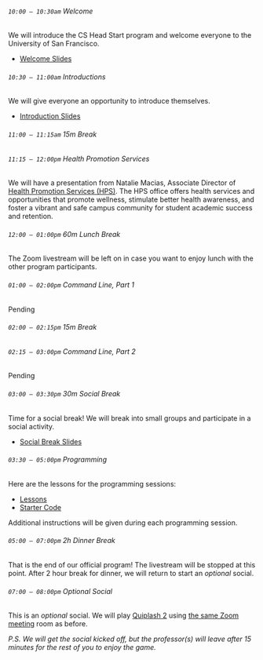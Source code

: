 ###### `10:00 – 10:30am` Welcome

We will introduce the CS Head Start program and welcome everyone to the University of San Francisco.

  - [Welcome Slides](https://docs.google.com/presentation/d/e/2PACX-1vTXG3jUuVoeDzQgurwZRVt9it986uQLboiW9JwoKRzGBH-njLOiNPWVNr0xIKtGenB1w5OsL-dfmtjh/pub?start=false&loop=false&delayms=3000)

###### `10:30 – 11:00am` Introductions

We will give everyone an opportunity to introduce themselves.

  - [Introduction Slides](https://docs.google.com/presentation/d/e/2PACX-1vRroIgXmAUKNjpUkGljc4PhGVoisQVDCfk_XtljkJ4AxBlKHH7zEW-ZiXWNnzWTtvthnyzOZk-5IlfD/pub?start=false&loop=false&delayms=3000)

###### `11:00 – 11:15am` *15m Break* <a href="https://asoftmurmur.com/"><i class="far fa-play-circle"></i></a>

###### `11:15 – 12:00pm` Health Promotion Services

We will have a presentation from Natalie Macias, Associate Director of [Health Promotion Services (HPS)](https://myusf.usfca.edu/hps). The HPS office offers health services and opportunities that promote wellness, stimulate better health awareness, and foster a vibrant and safe campus community for student academic success and retention.  

###### `12:00 – 01:00pm` *60m Lunch Break* <a href="https://docs.google.com/presentation/d/e/2PACX-1vSD5PleedFuY_gqV7gsHSkLwhNm8LPzND-MmR74wgh08Algi5FziP_KbeNHeIH9O50VtGLMX5qdPkrX/pub?start=false&loop=false&delayms=3000"><i class="far fa-external-link-alt"></i></a>

The Zoom livestream will be left on in case you want to enjoy lunch with the other program participants.

###### `01:00 – 02:00pm` Command Line, Part 1

Pending

###### `02:00 – 02:15pm` *15m Break* <a href="https://asoftmurmur.com/"><i class="far fa-play-circle"></i></a>

###### `02:15 – 03:00pm` Command Line, Part 2

Pending

###### `03:00 – 03:30pm` *30m Social Break*

Time for a social break! We will break into small groups and participate in a social activity.

  - [Social Break Slides](https://docs.google.com/presentation/d/e/2PACX-1vRJX_COUZRoRXf641Yg6LeCrN6OKlzIlsZxkbEhSvE19PGP2HugZ4BCjKRChgRNnkkOPPJ7dayTShyD/pub?start=false&loop=false&delayms=3000)

###### `03:30 – 05:00pm` Programming

Here are the lessons for the programming sessions:

  - [Lessons](https://drive.google.com/drive/folders/17U0L4-ybh4zJsLagoGqr-hbflH70G2ZA?usp=sharing)
  - [Starter Code](https://drive.google.com/drive/folders/1c4DO2VI_PtgryOSzCk8Ikw9ima2JXQrR?usp=sharing)

Additional instructions will be given during each programming session.

###### `05:00 – 07:00pm` *2h Dinner Break*

That is the end of our official program! The livestream will be stopped at this point. After 2 hour break for dinner, we will return to start an *optional* social.

###### `07:00 – 08:00pm` *Optional Social*

This is an *optional* social. We will play [Quiplash 2](https://www.jackboxgames.com/quiplash-two/) using [the same Zoom meeting](https://usfca.zoom.us/j/93175178704) room as before.

*P.S. We will get the social kicked off, but the professor(s) will leave after 15 minutes for the rest of you to enjoy the game.*
